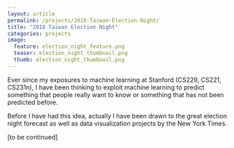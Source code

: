 ```yaml
---
layout: article
permalink: /projects/2018-Taiwan-Election-Night/
title: "2018 Taiwan Election Night"
categories: projects
image:
  feature: election_night_feature.png
  teaser: election_night_thumbnail.png
  thumb: election_night_thumbnail.png
---
```


Ever since my exposures to machine learning at Stanford (CS229, CS221, CS231n), I have been thinking to exploit machine learning to predict something that people really want to know or something that has not been predicted before.

Before I have had this idea, actually I have been drawn to the great election night forecast as well as data visualization projects by the New York Times.

[to be continued]

